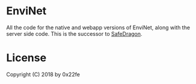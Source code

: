# EnviNet
All the code for the native and webapp versions of EnviNet, along with the server side code. This is the successor to [SafeDragon](https://github.com/0x22fe/SafeDragon).


# License
Copyright (C) 2018 by 0x22fe

